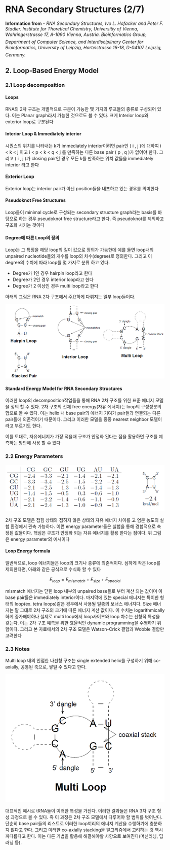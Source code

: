 # RNA Secondary Structures (2/7)

**Information from** -  *RNA Secondary Structures, Ivo L. Hofacker and Peter F. Stadler. Institute for Thoretical Chemistry, Universitiy of Vienna, Wahringerstrasse 17, A-1090 Vienna, Austria. Bioinformatics Group, Department of Computer Science, and Interdisciplinary Center for Bioinformatics, University of Leipzig,*
*Hartelstrasse 16-18, D-04107 Leipzig, Germany.*



## 2. Loop-Based Energy Model

### 2.1 Loop decomposition

#### Loops

RNA의 2차 구조는 개별적으로 구분이 가능한 몇 가지의 루프들의 종류로 구성되어 있다. 이는 Planar graph라서 가능한 것으로도 볼 수 있다. 크게 Interior loop와 exterior loop로 구분된다

#### Interior Loop & Immediately interior

시퀀스의 위치를 나타내는 k가 immediately interior이려면 pair인 ( i , j )에 대하여 i < k < j 이고 i < p < k < q < j 를 만족하는 다른 base pair ( p , q )가 없어야 한다. 그리고 ( i , j )가 closing pair인 경우 모든 k를 만족하는 위치 값들을 immediately interior 라고 한다

#### Exterior Loop

Exterior loop는 interior pair가 아닌 position들을 내포하고 있는 경우를 의미한다

#### Pseudoknot Free Structures

Loop들이 minimal cycle로 구성되는 secondary structure graph라는 basis를 바탕으로 하는 경우 pseudoknot free structure라고 한다. 즉 pseudoknot를 제외하고 구조화 시키는 것이다

#### Degree에 따른 Loop의 정의

Loop는 그 특징을 해당 loop의 길이 값으로 정의가 가능한데 예를 들면 loop내의 unpaired nucleotide들의 개수를 loop의 차수(degree)로 정의한다. 그리고 이 degree의 수치에 따라 loop를 몇 가지로 분류 하고 있다.

* Degree가 1인 경우 hairpin loop라고 한다
* Degree가 2인 경우 interior loop라고 한다
* Degree가 2 이상인 경우 multi loop라고 한다

아래의 그림은 RNA 2차 구조에서 주요하게 다뤄지는 일부 loop들이다.



![](assets/1548302902482.png)



#### Standard Energy Model for RNA Secondary Structures

이러한 loop의 decomposition작업들을 통해 RNA 2차 구조를 위한 표준 에너지 모델을 정의 할 수 있다. 2차 구조의 전체 free energy(자유 에너지)는 loop의 구성성분의 합으로 볼 수 있다. 이는  helix 내 base pair의 에너지 기여가 pair들과 연결되는 다른 pair들에 의존적이기 때문이다. 그리고 이러한 모델을 종종 nearest neighbor 모델이라고 부르기도 한다.

이를 토대로, 자유에너지가 가장 적을때 구조가 안정화 된다는 점을 활용하면 구조를 예측하는 방안에 사용 할 수 있다

 

### 2.2 Energy Parameters

![1548303812740](assets/1548303812740.png)

2차 구조 모델은 접힘 상태와 접히지 않은 상태의 자유 에너지 차이를 고 염분 농도의 실험 환경에서 관측 가능하다. 이런 energy parameter들은 실험을 통해 경험적으로 측정된 값들이다. 핵심은 구조가 안정화 되는 자유 에너지를 활용 한다는 점이다. 위 그림은 energy parameter의 예시이다

#### Loop Energy formula

일반적으로, loop 에너지들은 loop의 크기나 종류에 의존적이다. 심하게 작은 loop를 제외한다면,  아래와 같은 공식으로 수식화 할 수 있다

$$  E_{loop} = E_{mismatch} + E_{size} + E_{special}$$

mismatch 에너지는 닫힌 loop 내부의 unpaired base들로 부터 계산 되는 값이며 이 base pair들은 immediately interior이다. 마지막에 있는 special 에너지는 특이한 형태의 loop(ex. tetra loops)같은 경우에서 사용될 일종의 보너스 에너지다. Size 에너지는 말 그대로 2차 구조의 크기에 따른 에너지 계산 값이다. 이 수치는 logarithmically하게 증가해야하나 실제로 multi loop에서 loop사이즈와 loop 차수는 선형적 특성을 갖는다. 이는 2차 구조 예측을 위한 효율적인 dynamic programming을 수행하기 위함이다. 그리고 본 자료에서의 2차 구조 모델은 Watson-Crick 결합과 Wobble 결합만 고려한다



### 2.3 Notes

Multi loop 내의 인접한 나선형 구조는 single extended helix를 구성하기 위해 co-axially, 공통된 축으로, 쌓일 수 있다고 한다. 

![](assets/1548307313565.png)

대표적인 예시로 tRNA들이 이러한 특성을 가진다. 이러한 결과들은 RNA 3차 구조 형성 과정으로 볼 수 있다.  즉 이 과정은 2차 구조 모델에서 다루어야 할 범위를 벗어난다. 단순히 base pair들의 리스트로 이러한 loop끼리의 에너지 계산을 수행하기에 충분하지 않다고 한다. 그리고 이러한 co-axially stacking을 알고리즘에서 고려하는 것 역시 까다롭다고 한다. 이는 다른 기법을 활용해 해결해야할 사항으로 보여진다(머신러닝, 딥러닝 등). 









